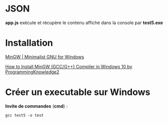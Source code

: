 # JSON

**app.js** exécute et récupère le contenu affiché dans la console par **test5.exe**

# Installation

[MinGW | Minimalist GNU for Windows](https://sourceforge.net/projects/mingw/)

[How to Install MinGW (GCC/G++) Compiler in Windows 10 by ProgrammingKnowledge2](https://www.youtube.com/watch?v=sXW2VLrQ3Bs)

# Créer un executable sur Windows

**Invite de commandes** (**cmd**) :

    gcc test5 -o test
